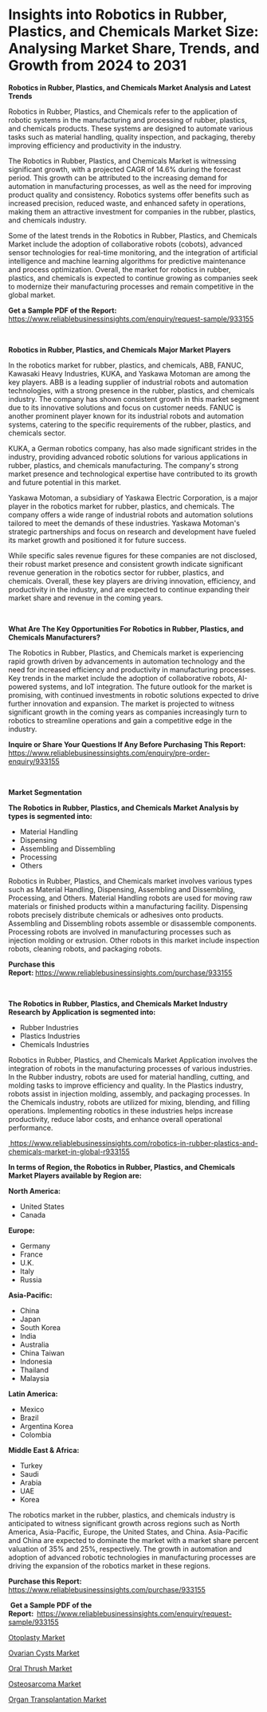 <p><h1>Insights into Robotics in Rubber, Plastics, and Chemicals Market Size: Analysing Market Share, Trends, and Growth from 2024 to 2031</h1></p><p><strong>Robotics in Rubber, Plastics, and Chemicals Market Analysis and Latest Trends</strong></p>
<p><p>Robotics in Rubber, Plastics, and Chemicals refer to the application of robotic systems in the manufacturing and processing of rubber, plastics, and chemicals products. These systems are designed to automate various tasks such as material handling, quality inspection, and packaging, thereby improving efficiency and productivity in the industry.</p><p>The Robotics in Rubber, Plastics, and Chemicals Market is witnessing significant growth, with a projected CAGR of 14.6% during the forecast period. This growth can be attributed to the increasing demand for automation in manufacturing processes, as well as the need for improving product quality and consistency. Robotics systems offer benefits such as increased precision, reduced waste, and enhanced safety in operations, making them an attractive investment for companies in the rubber, plastics, and chemicals industry.</p><p>Some of the latest trends in the Robotics in Rubber, Plastics, and Chemicals Market include the adoption of collaborative robots (cobots), advanced sensor technologies for real-time monitoring, and the integration of artificial intelligence and machine learning algorithms for predictive maintenance and process optimization. Overall, the market for robotics in rubber, plastics, and chemicals is expected to continue growing as companies seek to modernize their manufacturing processes and remain competitive in the global market.</p></p>
<p><strong>Get a Sample PDF of the Report:&nbsp;</strong> <a href="https://www.reliablebusinessinsights.com/enquiry/request-sample/933155">https://www.reliablebusinessinsights.com/enquiry/request-sample/933155</a></p>
<p>&nbsp;</p>
<p><strong>Robotics in Rubber, Plastics, and Chemicals Major Market Players</strong></p>
<p><p>In the robotics market for rubber, plastics, and chemicals, ABB, FANUC, Kawasaki Heavy Industries, KUKA, and Yaskawa Motoman are among the key players. ABB is a leading supplier of industrial robots and automation technologies, with a strong presence in the rubber, plastics, and chemicals industry. The company has shown consistent growth in this market segment due to its innovative solutions and focus on customer needs. FANUC is another prominent player known for its industrial robots and automation systems, catering to the specific requirements of the rubber, plastics, and chemicals sector.</p><p>KUKA, a German robotics company, has also made significant strides in the industry, providing advanced robotic solutions for various applications in rubber, plastics, and chemicals manufacturing. The company's strong market presence and technological expertise have contributed to its growth and future potential in this market.</p><p>Yaskawa Motoman, a subsidiary of Yaskawa Electric Corporation, is a major player in the robotics market for rubber, plastics, and chemicals. The company offers a wide range of industrial robots and automation solutions tailored to meet the demands of these industries. Yaskawa Motoman's strategic partnerships and focus on research and development have fueled its market growth and positioned it for future success.</p><p>While specific sales revenue figures for these companies are not disclosed, their robust market presence and consistent growth indicate significant revenue generation in the robotics sector for rubber, plastics, and chemicals. Overall, these key players are driving innovation, efficiency, and productivity in the industry, and are expected to continue expanding their market share and revenue in the coming years.</p></p>
<p>&nbsp;</p>
<p><strong>What Are The Key Opportunities For Robotics in Rubber, Plastics, and Chemicals Manufacturers?</strong></p>
<p><p>The Robotics in Rubber, Plastics, and Chemicals market is experiencing rapid growth driven by advancements in automation technology and the need for increased efficiency and productivity in manufacturing processes. Key trends in the market include the adoption of collaborative robots, AI-powered systems, and IoT integration. The future outlook for the market is promising, with continued investments in robotic solutions expected to drive further innovation and expansion. The market is projected to witness significant growth in the coming years as companies increasingly turn to robotics to streamline operations and gain a competitive edge in the industry.</p></p>
<p><strong>Inquire or Share Your Questions If Any Before Purchasing This Report:</strong> <a href="https://www.reliablebusinessinsights.com/enquiry/pre-order-enquiry/933155">https://www.reliablebusinessinsights.com/enquiry/pre-order-enquiry/933155</a></p>
<p>&nbsp;</p>
<p><strong>Market Segmentation</strong></p>
<p><strong>The Robotics in Rubber, Plastics, and Chemicals Market Analysis by types is segmented into:</strong></p>
<p><ul><li>Material Handling</li><li>Dispensing</li><li>Assembling and Dissembling</li><li>Processing</li><li>Others</li></ul></p>
<p><p>Robotics in Rubber, Plastics, and Chemicals market involves various types such as Material Handling, Dispensing, Assembling and Dissembling, Processing, and Others. Material Handling robots are used for moving raw materials or finished products within a manufacturing facility. Dispensing robots precisely distribute chemicals or adhesives onto products. Assembling and Dissembling robots assemble or disassemble components. Processing robots are involved in manufacturing processes such as injection molding or extrusion. Other robots in this market include inspection robots, cleaning robots, and packaging robots.</p></p>
<p><strong>Purchase this Report:&nbsp;</strong><a href="https://www.reliablebusinessinsights.com/purchase/933155">https://www.reliablebusinessinsights.com/purchase/933155</a></p>
<p>&nbsp;</p>
<p><strong>The Robotics in Rubber, Plastics, and Chemicals Market Industry Research by Application is segmented into:</strong></p>
<p><ul><li>Rubber Industries</li><li>Plastics Industries</li><li>Chemicals Industries</li></ul></p>
<p><p>Robotics in Rubber, Plastics, and Chemicals Market Application involves the integration of robots in the manufacturing processes of various industries. In the Rubber industry, robots are used for material handling, cutting, and molding tasks to improve efficiency and quality. In the Plastics industry, robots assist in injection molding, assembly, and packaging processes. In the Chemicals industry, robots are utilized for mixing, blending, and filling operations. Implementing robotics in these industries helps increase productivity, reduce labor costs, and enhance overall operational performance.</p></p>
<p><a href="https://www.reliablebusinessinsights.com/robotics-in-rubber-plastics-and-chemicals-market-in-global-r933155">&nbsp;https://www.reliablebusinessinsights.com/robotics-in-rubber-plastics-and-chemicals-market-in-global-r933155</a></p>
<p><strong>In terms of Region, the Robotics in Rubber, Plastics, and Chemicals Market Players available by Region are:</strong></p>
<p>
    <p> <strong> North America: </strong>
        <ul>
            <li>United States</li>
            <li>Canada</li>
        </ul>
        </p> 
    <p> <strong> Europe: </strong>
        <ul>
            <li>Germany</li>
            <li>France</li>
            <li>U.K.</li>
            <li>Italy</li>
            <li>Russia</li>
        </ul>
        </p> 
    <p> <strong> Asia-Pacific: </strong>
        <ul>
            <li>China</li>
            <li>Japan</li>
            <li>South Korea</li>
            <li>India</li>
            <li>Australia</li>
            <li>China Taiwan</li>
            <li>Indonesia</li>
            <li>Thailand</li>
            <li>Malaysia</li>
        </ul>
        </p> 
    <p> <strong> Latin America: </strong>
        <ul>
            <li>Mexico</li>
            <li>Brazil</li>
            <li>Argentina Korea</li>
            <li>Colombia</li>
        </ul>
        </p> 
    <p> <strong> Middle East & Africa: </strong>
        <ul>
            <li>Turkey</li>
            <li>Saudi</li>
            <li>Arabia</li>
            <li>UAE</li>
            <li>Korea</li>
        </ul>
    </p>
    </p>
<p><p>The robotics market in the rubber, plastics, and chemicals industry is anticipated to witness significant growth across regions such as North America, Asia-Pacific, Europe, the United States, and China. Asia-Pacific and China are expected to dominate the market with a market share percent valuation of 35% and 25%, respectively. The growth in automation and adoption of advanced robotic technologies in manufacturing processes are driving the expansion of the robotics market in these regions.</p></p>
<p><strong>Purchase this Report: </strong><a href="https://www.reliablebusinessinsights.com/purchase/933155">https://www.reliablebusinessinsights.com/purchase/933155</a></p>
<p>&nbsp;<strong>Get a Sample PDF of the Report:&nbsp;&nbsp;</strong><a href="https://www.reliablebusinessinsights.com/enquiry/request-sample/933155">https://www.reliablebusinessinsights.com/enquiry/request-sample/933155</a></p>
<p><strong></strong></p>
<p><p><a href="https://medium.com/@enosstark/otoplasty-market-share-market-analysis-growth-trends-forecasts-for-period-from-2024-2031-83072d00a816">Otoplasty Market</a></p><p><a href="https://medium.com/@enosstark/ovarian-cysts-market-trends-and-analysis-opportunities-and-challenges-for-future-growth-2024-c7d88e88439c">Ovarian Cysts Market</a></p><p><a href="https://medium.com/@enosstark/oral-thrush-market-outlook-complete-industry-analysis-2024-to-2031-9e1da99dddbb">Oral Thrush Market</a></p><p><a href="https://medium.com/@enosstark/deep-dive-into-the-osteosarcoma-market-itstrends-market-segmentation-and-competitive-analysis-c5d8aef4315b">Osteosarcoma Market</a></p><p><a href="https://medium.com/@enosstark/organ-transplantation-market-a-global-and-regional-analysis-2024-2031-bfa636292451">Organ Transplantation Market</a></p></p>